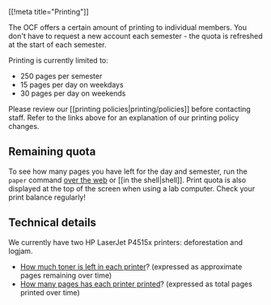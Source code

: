[[!meta title="Printing"]]

The OCF offers a certain amount of printing to individual members. You don't have to request a new account each semester - the quota is refreshed at the start of each semester.

Printing is currently limited to:

 * 250 pages per semester
 * 15 pages per day on weekdays
 * 30 pages per day on weekends

Please review our [[printing policies|printing/policies]] before contacting staff. Refer to the links above for an explanation of our printing policy changes.

## Remaining quota

To see how many pages you have left for the day and semester, run the `paper` command [over the web](https://accounts.ocf.berkeley.edu/commands) or [[in the shell|shell]]. Print quota is also displayed at the top of the screen when using a lab computer. Check your print balance regularly!

## Technical details

We currently have two HP LaserJet P4515x printers: deforestation and logjam.

 * [How much toner is left in each printer](https://www.ocf.berkeley.edu/~tzhu/printing/oracle/)? (expressed as approximate pages remaining over time)
 * [How many pages has each printer printed](https://www.ocf.berkeley.edu/~tzhu/printing/history/)? (expressed as total pages printed over time)
